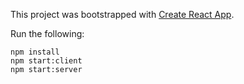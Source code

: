 This project was bootstrapped with [Create React App](https://github.com/facebook/create-react-app).

Run the following:

```
npm install
npm start:client
npm start:server
```
